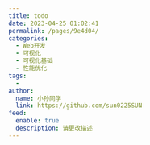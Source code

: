 ```yaml
---
title: todo
date: 2023-04-25 01:02:41
permalink: /pages/9e4d04/
categories:
  - Web开发
  - 可视化
  - 可视化基础
  - 性能优化
tags:
  - 
author: 
  name: 小孙同学
  link: https://github.com/sun0225SUN
feed: 
  enable: true
  description: 请更改描述
---
```


